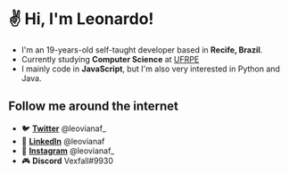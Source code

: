 # ✌ Hi, I'm Leonardo!

- I'm an 19-years-old self-taught developer based in **Recife, Brazil**.
- Currently studying **Computer Science** at [UFRPE](http://www.ufrpe.br/)
- I mainly code in **JavaScript**, but I'm also very interested in Python and Java. 

## Follow me around the internet
- 🐦 **[Twitter](https://twitter.com/leovianaf_)** @leovianaf_
- 💼 **[LinkedIn](https://www.linkedin.com/in/leonardo-viana-filho/)** @leovianaf
- 📸 **[Instagram](https://www.instagram.com/leovianaf_/)** @leovianaf_
- 🎮 **Discord** Vexfall#9930
